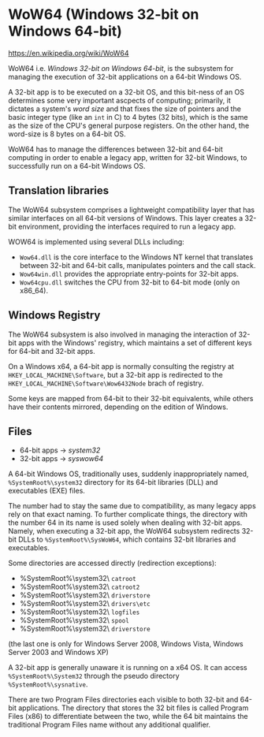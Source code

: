 # WoW64  (Windows 32-bit on Windows 64-bit)

https://en.wikipedia.org/wiki/WoW64

WoW64 i.e. *Windows 32-bit on Windows 64-bit*, is the subsystem for managing the execution of 32-bit applications on a 64-bit Windows OS.

A 32-bit app is to be executed on a 32-bit OS, and this bit-ness of an OS determines some very important ascpects of computing; primarily, it dictates a system's *word size* and that fixes the size of pointers and the basic integer type (like an `int` in C) to 4 bytes (32 bits), which is the same as the size of the CPU's general purpose registers. On the other hand, the word-size is 8 bytes on a 64-bit OS.

WoW64 has to manage the differences between 32-bit and 64-bit computing in order to enable a legacy app, written for 32-bit Windows, to successfully run on a 64-bit Windows OS.


## Translation libraries
The WoW64 subsystem comprises a lightweight compatibility layer that has similar interfaces on all 64-bit versions of Windows. This layer creates a 32-bit environment, providing the interfaces required to run a legacy app.

WOW64 is implemented using several DLLs including:
- `Wow64.dll` is the core interface to the Windows NT kernel that translates between 32-bit and 64-bit calls, manipulates pointers and the call stack.
- `Wow64win.dll` provides the appropriate entry-points for 32-bit apps.
- `Wow64cpu.dll` switches the CPU from 32-bit to 64-bit mode (only on x86_64).


## Windows Registry
The WoW64 subsystem is also involved in managing the interaction of 32-bit apps with the Windows' registry, which maintains a set of different keys for 64-bit and 32-bit apps.

On a Windows x64, a 64-bit app is normally consulting the registry at `HKEY_LOCAL_MACHINE\Software`, but a 32-bit app is redirected to the `HKEY_LOCAL_MACHINE\Software\Wow6432Node` brach of registry.

Some keys are mapped from 64-bit to their 32-bit equivalents, while others have their contents mirrored, depending on the edition of Windows.

## Files

* 64-bit apps -> *system32*
* 32-bit apps -> *syswow64*

A 64-bit Windows OS, traditionally uses, suddenly inappropriately named,  `%SystemRoot%\system32` directory for its 64-bit libraries (DLL) and executables (EXE) files.

The number had to stay the same due to compatibility, as many legacy apps rely on that exact naming. To further complicate things, the directory with the number 64 in its name is used solely when dealing with 32-bit apps. Namely, when executing a 32-bit app, the WoW64 subsystem redirects 32-bit DLLs to `%SystemRoot%\SysWoW64`, which contains 32-bit libraries and executables.

Some directories are accessed directly (redirection exceptions):
- %SystemRoot%\system32\ `catroot`
- %SystemRoot%\system32\ `catroot2`
- %SystemRoot%\system32\ `driverstore`
- %SystemRoot%\system32\ `drivers\etc`
- %SystemRoot%\system32\ `logfiles`
- %SystemRoot%\system32\ `spool`
- %SystemRoot%\system32\ `driverstore`

(the last one is only for Windows Server 2008, Windows Vista, Windows Server 2003 and Windows XP)

A 32-bit app is generally unaware it is running on a x64 OS. It can access `%SystemRoot%\System32` through the pseudo directory `%SystemRoot%\sysnative`.

There are two Program Files directories each visible to both 32-bit and 64-bit applications. The directory that stores the 32 bit files is called Program Files (x86) to differentiate between the two, while the 64 bit maintains the traditional Program Files name without any additional qualifier.







